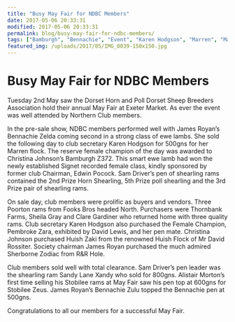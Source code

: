 ```yaml
---
title: "Busy May Fair for NDBC Members"
date: 2017-05-06 20:33:31
modified: 2017-05-06 20:33:31
permalink: blog/busy-may-fair-for-ndbc-members/
tags: ["Bamburgh", "Bennachie", "Event", "Karen Hodgson", "Marren", "May Fair", "Poll Dorset", "Sam Driver", "Sandy Lane", "Stobilee"]
featured_img: /uploads/2017/05/IMG_0039-150x150.jpg
---
```


# Busy May Fair for NDBC Members

Tuesday 2nd May saw the Dorset Horn and Poll Dorset Sheep Breeders Association hold their annual May Fair at Exeter Market. As ever the event was well attended by Northern Club members.

In the pre-sale show, NDBC members performed well with James Royan’s Bennachie Zelda coming second in a strong class of ewe lambs. She sold the following day to club secretary Karen Hodgson for 500gns for her Marren flock. The reserve female champion of the day was awarded to Christina Johnson’s Bamburgh Z372. This smart ewe lamb had won the newly established Signet recorded female class, kindly sponsored by former club Chairman, Edwin Pocock. Sam Driver’s pen of shearling rams contained the 2nd Prize Horn Shearling, 5th Prize poll shearling and the 3rd Prize pair of shearling rams.

On sale day, club members were prolific as buyers and vendors. Three Poorton rams from Fooks Bros headed North. Purchasers were Thornbank Farms, Sheila Gray and Clare Gardiner who returned home with three quality rams. Club secretary Karen Hodgson also purchased the Female Champion, Pembroke Zara, exhibited by David Lewis, and her pen mate. Christina Johnson purchased Huish Zaki from the renowned Huish Flock of Mr David Rossiter. Society chairman James Royan purchased the much admired Sherborne Zodiac from R&amp;R Hole.

Club members sold well with total clearance. Sam Driver’s pen leader was the shearling ram Sandy Lane Xandy who sold for 800gns. Alistair Morton’s first time selling his Stobilee rams at May Fair saw his pen top at 600gns for Stobilee Zeus. James Royan’s Bennachie Zulu topped the Bennachie pen at 500gns.

Congratulations to all our members for a successful May Fair.
